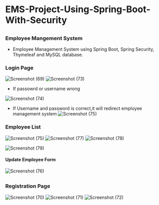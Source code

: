 # EMS-Project-Using-Spring-Boot-With-Security
##
### Employee Mangement System
* Employee Management System using Spring Boot, Spring Security, Thymeleaf and MySQL database.

### Login Page 
![Screenshot (69)](https://user-images.githubusercontent.com/80576654/166416190-f1f71e34-8875-470d-bf84-54edde2437e1.png)
![Screenshot (73)](https://user-images.githubusercontent.com/80576654/166416345-b818fc45-3c2d-4fb5-b332-27d692632816.png)

* If passowrd or username wrong

![Screenshot (74)](https://user-images.githubusercontent.com/80576654/166416374-78185d1f-9ff0-419e-b4ea-3ecd750fd547.png)

* If Username and password is correct,it will redirect employee management system
![Screenshot (75)](https://user-images.githubusercontent.com/80576654/166416433-12acbec2-99a2-4b71-a601-ddfae7dc72fe.png)

### Employee List
![Screenshot (75)](https://user-images.githubusercontent.com/80576654/166416495-486ff917-d991-47c8-9d20-957630bd788f.png)
![Screenshot (77)](https://user-images.githubusercontent.com/80576654/166416520-eee94f4b-15db-456a-bb47-353b0fa8a8e7.png)
![Screenshot (78)](https://user-images.githubusercontent.com/80576654/166416540-1761f483-a1dc-4a16-bd98-48475e57c03e.png)

![Screenshot (79)](https://user-images.githubusercontent.com/80576654/166416564-b9b6f4f2-cac1-4672-a966-8bf3dc16a611.png)

#### Update Employee Form
![Screenshot (76)](https://user-images.githubusercontent.com/80576654/166416530-7f6c9b11-918b-444a-88dc-338bcb35299b.png)


##
### Registration Page
![Screenshot (70)](https://user-images.githubusercontent.com/80576654/166416236-50d8aaef-4255-4200-8193-f14879a5aa16.png)
![Screenshot (71)](https://user-images.githubusercontent.com/80576654/166416262-f6dcf645-ee0c-4eb9-9c2e-88731388bd23.png)
![Screenshot (72)](https://user-images.githubusercontent.com/80576654/166416288-ab09b1df-ecdc-40f0-b1dd-7a3d379e2d9e.png)

